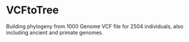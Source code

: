 # VCFtoTree
Building phylogeny from 1000 Genome VCF file for 2504 individuals, also including ancient and primate genomes.

